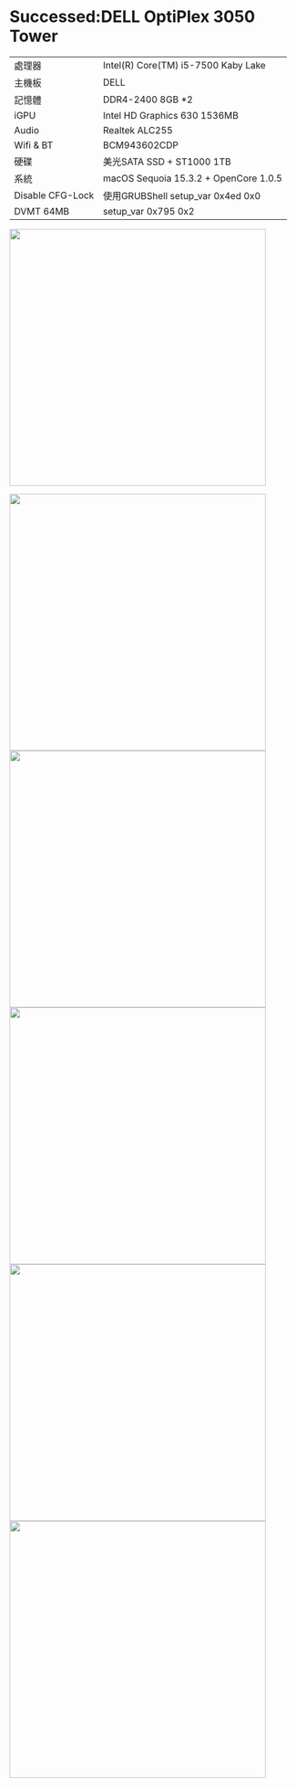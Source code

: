 # Successed:DELL OptiPlex 3050 Tower


<table>
  <tr>
    <td>處理器</td><td>Intel(R) Core(TM) i5-7500 Kaby Lake</td>
  </tr>
  <tr>
    <td>主機板</td><td>DELL</td>
  </tr>
  <tr>  
    <td>記憶體</td><td>DDR4-2400 8GB *2</td>
  </tr>
  <tr>
    <td>iGPU</td><td>Intel HD Graphics 630 1536MB</td>
  </tr>
  <tr>
    <td>Audio</td><td>Realtek ALC255</td>
  </tr>
  <tr>
    <td>Wifi & BT</td><td>BCM943602CDP</td>
  </tr>
  <tr>  
    <td>硬碟</td><td>美光SATA SSD + ST1000 1TB</td>
  </tr>
  <tr>
    <td>系統</td><td>macOS Sequoia 15.3.2 + OpenCore 1.0.5</td>
  </tr>
 <tr>
    <td>Disable CFG-Lock</td><td>使用GRUBShell setup_var 0x4ed 0x0</td>
  </tr>  
 <tr>
    <td>DVMT 64MB</td><td>setup_var 0x795 0x2</td>
  </tr>  
</table>


<img width="450" src="https://github.com/user-attachments/assets/68a672a4-dcc8-41b3-96c1-09458cace0df"><br>

<img width="450" src="https://github.com/user-attachments/assets/51d626dc-d91f-4ead-b18f-3d3e938285e8"><br>
<img width="450" src="https://github.com/user-attachments/assets/1cf0ecce-d4dc-4cd3-a603-712f7cecb9e8"><br>
<img width="450" src="https://github.com/user-attachments/assets/bc8eee3d-4047-4066-b99c-2896cd607b56"><br>
<img width="450" src="https://github.com/user-attachments/assets/93daf6a6-6b35-4cad-a76e-12512c0aa44d"><br>
<img width="450" src="https://github.com/user-attachments/assets/9ad18a25-1fac-40e0-a869-1a9eeee43c26"><br>





